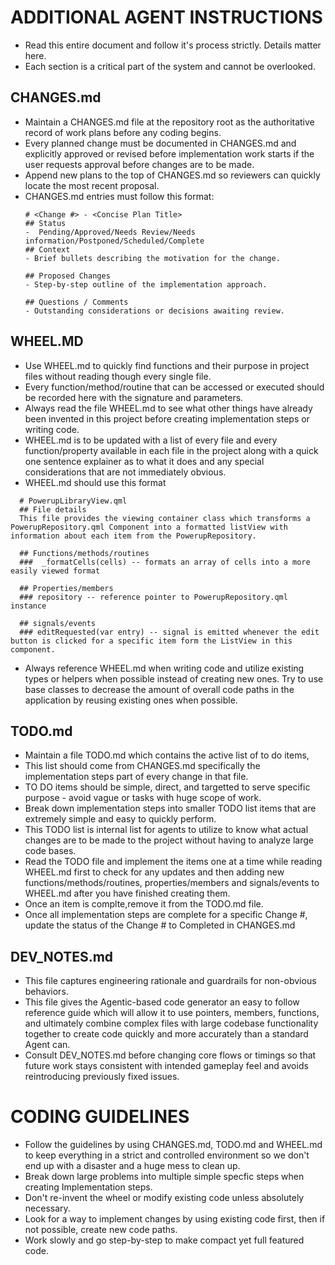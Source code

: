 # ADDITIONAL AGENT INSTRUCTIONS
- Read this entire document and follow it's process strictly. Details matter here.
- Each section is a critical part of the system and cannot be overlooked.

## CHANGES.md
- Maintain a CHANGES.md file at the repository root as the authoritative record of work plans before any coding begins.
- Every planned change must be documented in CHANGES.md and explicitly approved or revised before implementation work starts if the user requests approval before changes are to be made.
- Append new plans to the top of CHANGES.md so reviewers can quickly locate the most recent proposal.
- CHANGES.md entries must follow this format:
  ```
  # <Change #> - <Concise Plan Title>
  ## Status
  -  Pending/Approved/Needs Review/Needs information/Postponed/Scheduled/Complete
  ## Context
  - Brief bullets describing the motivation for the change.
  
  ## Proposed Changes
  - Step-by-step outline of the implementation approach.
  
  ## Questions / Comments
  - Outstanding considerations or decisions awaiting review.
  ```
  
## WHEEL.MD
- Use WHEEL.md to quickly find functions and their purpose in project files without reading though every single file.
- Every function/method/routine that can be accessed or executed should be recorded here with the signature and parameters.
- Always read the file WHEEL.md  to see what other things have already been invented in this project before creating implementation steps or writing code.
- WHEEL.md is to be updated with a list of every file and every function/property available in each file in the project along with a quick one sentence explainer as to what it does and any special considerations that are not immediately obvious. 
- WHEEL.md should use this format
```
  # PowerupLibraryView.qml
  ## File details
  This file provides the viewing container class which transforms a PowerupRepository.qml Component into a formatted listView with information about each item from the PowerupRepository.

  ## Functions/methods/routines
  ###  _formatCells(cells) -- formats an array of cells into a more easily viewed format

  ## Properties/members
  ### repository -- reference pointer to PowerupRepository.qml instance

  ## signals/events
  ### editRequested(var entry) -- signal is emitted whenever the edit button is clicked for a specific item form the ListView in this component.
```
- Always reference WHEEL.md when writing code and utilize existing types or helpers when possible instead of creating new ones. Try to use base classes to decrease the amount of overall code paths in the application by reusing existing ones when possible. 


## TODO.md
- Maintain a file TODO.md which contains the active list of to do items,
- This list should come from CHANGES.md specifically the implementation steps part of every change in that file.
- TO DO items should be simple, direct, and targetted to serve specific purpose - avoid vague or tasks with huge scope of work.
- Break down implementation steps into smaller TODO list items that are extremely simple and easy to quickly perform.
- This TODO list is internal list for agents to utilize to know what actual changes are to be made to the project without having to analyze large code bases.
- Read the TODO file and implement the items one at a time while reading WHEEL.md first to check for any updates and then adding new functions/methods/routines, properties/members and signals/events to WHEEL.md after you have finished creating them.
- Once an item is complte,remove it from the TODO.md file.
- Once all implementation steps are complete for a specific Change #, update the status of the Change # to Completed in CHANGES.md

## DEV_NOTES.md
- This file captures engineering rationale and guardrails for non-obvious behaviors.
- This file gives the Agentic-based code generator an easy to follow reference guide which will allow it to use pointers, members, functions, and ultimately combine complex files with large codebase functionality together to create code quickly and more accurately than a standard Agent can.
- Consult DEV_NOTES.md before changing core flows or timings so that future work stays consistent with intended gameplay feel and avoids reintroducing previously fixed issues.

# CODING GUIDELINES

- Follow the guidelines by using CHANGES.md, TODO.md and WHEEL.md to keep everything in a strict and controlled environment so we don't end up with a disaster and a huge mess to clean up. 
- Break down large problems into multiple simple specfic steps when creating Implementation steps.
- Don't re-invent the wheel or modify existing code unless absolutely necessary.
- Look for a way to implement changes by using existing code first, then if not possible, create new code paths.
- Work slowly and go step-by-step to make compact yet full featured code.
